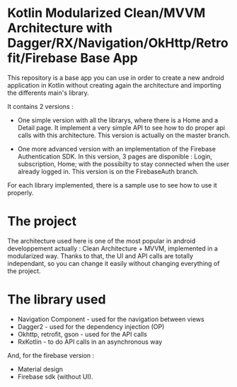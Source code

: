 # Kotlin Modularized Clean/MVVM Architecture with Dagger/RX/Navigation/OkHttp/Retrofit/Firebase Base App

This repository is a base app you can use in order to create a new android application in Kotlin without creating again the architecture and importing the differents main's library.

It contains 2 versions :

- One simple version with all the librarys, where there is a Home and a Detail page. It implement a very simple API to see how to do proper api calls with this architecture. This version is actually on the master branch.

- One more advanced version with an implementation of the Firebase Authentication SDK. In this version, 3 pages are disponible : Login, subscription, Home; with the possibilty to stay connected when the user already logged in. This version is on the FirebaseAuth branch.

For each library implemented, there is a sample use to see how to use it properly.

# The project

The architecture used here is one of the most popular in android developpement actually : Clean Architecture + MVVM, implemented in a modularized way.
Thanks to that, the UI and API calls are totally independant, so you can change it easily without changing everything of the project.

# The library used

- Navigation Component - used for the navigation between views
- Dagger2 - used for the dependency injection (OP)
- Okhttp, retrofit, gson - used for the API calls
- RxKotlin - to do API calls in an asynchronous way

And, for the firebase version :
- Material design
- Firebase sdk (without UI).
